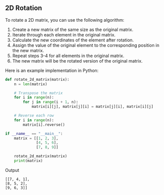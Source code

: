 ## 2D Rotation

To rotate a 2D matrix, you can use the following algorithm:

1. Create a new matrix of the same size as the original matrix.
2. Iterate through each element in the original matrix.
3. Calculate the new coordinates of the element after rotation.
4. Assign the value of the original element to the corresponding position in the new matrix.
5. Repeat steps 3-4 for all elements in the original matrix.
6. The new matrix will be the rotated version of the original matrix.

Here is an example implementation in Python:

```python
def rotate_2d_matrix(matrix):
    n = len(matrix)

    # Transpose the matrix
    for i in range(n):
        for j in range(i + 1, n):
            matrix[i][j], matrix[j][i] = matrix[j][i], matrix[i][j]

    # Reverse each row
    for i in range(n):
        matrix[i].reverse()

if __name__ == "__main__":
    matrix = [[1, 2, 3],
              [4, 5, 6],
              [7, 8, 9]]

    rotate_2d_matrix(matrix)
    print(matrix)

```
Output
```
[[7, 4, 1],
[8, 5, 2],
[9, 6, 3]]

